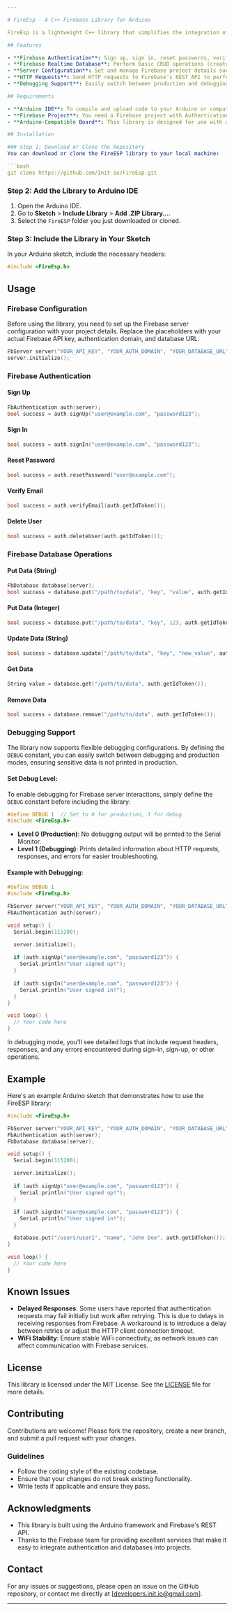 ```yaml
---

# FireEsp - A C++ Firebase Library for Arduino

FireEsp is a lightweight C++ library that simplifies the integration of Firebase services into your Arduino projects. It provides classes to interact with Firebase Authentication, Realtime Database, and Server Configuration. This library is designed for ease of use and aims to make Firebase integration seamless for IoT and embedded projects using Arduino-compatible boards.

## Features

- **Firebase Authentication**: Sign up, sign in, reset passwords, verify email addresses, and delete users.
- **Firebase Realtime Database**: Perform basic CRUD operations (create, read, update, delete) on Firebase's Realtime Database.
- **Server Configuration**: Set and manage Firebase project details such as API key, auth domain, and database URL.
- **HTTP Requests**: Send HTTP requests to Firebase's REST API to perform authentication and database operations.
- **Debugging Support**: Easily switch between production and debugging modes with a configurable debug level, ensuring secure and efficient logging.

## Requirements

- **Arduino IDE**: To compile and upload code to your Arduino or compatible board.
- **Firebase Project**: You need a Firebase project with Authentication and Realtime Database enabled.
- **Arduino-Compatible Board**: This library is designed for use with any board that supports the Arduino IDE (e.g., ESP8266, ESP32).

## Installation

### Step 1: Download or Clone the Repository
You can download or clone the FireESP library to your local machine:

```bash
git clone https://github.com/Init-io/FireEsp.git
```

### Step 2: Add the Library to Arduino IDE
1. Open the Arduino IDE.
2. Go to **Sketch** > **Include Library** > **Add .ZIP Library...**.
3. Select the `FireESP` folder you just downloaded or cloned.

### Step 3: Include the Library in Your Sketch

In your Arduino sketch, include the necessary headers:

```cpp
#include <FireEsp.h>
```

## Usage

### Firebase Configuration
Before using the library, you need to set up the Firebase server configuration with your project details. Replace the placeholders with your actual Firebase API key, authentication domain, and database URL.

```cpp
FbServer server("YOUR_API_KEY", "YOUR_AUTH_DOMAIN", "YOUR_DATABASE_URL");
server.initialize();
```

### Firebase Authentication

#### Sign Up
```cpp
FbAuthentication auth(server);
bool success = auth.signUp("user@example.com", "password123");
```

#### Sign In
```cpp
bool success = auth.signIn("user@example.com", "password123");
```

#### Reset Password
```cpp
bool success = auth.resetPassword("user@example.com");
```

#### Verify Email
```cpp
bool success = auth.verifyEmail(auth.getIdToken());
```

#### Delete User
```cpp
bool success = auth.deleteUser(auth.getIdToken());
```

### Firebase Database Operations

#### Put Data (String)
```cpp
FbDatabase database(server);
bool success = database.put("/path/to/data", "key", "value", auth.getIdToken());
```

#### Put Data (Integer)
```cpp
bool success = database.put("/path/to/data", "key", 123, auth.getIdToken());
```

#### Update Data (String)
```cpp
bool success = database.update("/path/to/data", "key", "new_value", auth.getIdToken());
```

#### Get Data
```cpp
String value = database.get("/path/to/data", auth.getIdToken());
```

#### Remove Data
```cpp
bool success = database.remove("/path/to/data", auth.getIdToken());
```

### Debugging Support

The library now supports flexible debugging configurations. By defining the `DEBUG` constant, you can easily switch between debugging and production modes, ensuring sensitive data is not printed in production.

#### Set Debug Level:
To enable debugging for Firebase server interactions, simply define the `DEBUG` constant before including the library:

```cpp
#define DEBUG 1  // Set to 0 for production, 1 for debug
#include <FireEsp.h>
```

- **Level 0 (Production)**: No debugging output will be printed to the Serial Monitor.
- **Level 1 (Debugging)**: Prints detailed information about HTTP requests, responses, and errors for easier troubleshooting.

#### Example with Debugging:

```cpp
#define DEBUG 1
#include <FireEsp.h>

FbServer server("YOUR_API_KEY", "YOUR_AUTH_DOMAIN", "YOUR_DATABASE_URL");
FbAuthentication auth(server);

void setup() {
  Serial.begin(115200);

  server.initialize();
  
  if (auth.signUp("user@example.com", "password123")) {
    Serial.println("User signed up!");
  }
  
  if (auth.signIn("user@example.com", "password123")) {
    Serial.println("User signed in!");
  }
}

void loop() {
  // Your code here
}
```

In debugging mode, you'll see detailed logs that include request headers, responses, and any errors encountered during sign-in, sign-up, or other operations.

## Example

Here's an example Arduino sketch that demonstrates how to use the FireESP library:

```cpp
#include <FireEsp.h>

FbServer server("YOUR_API_KEY", "YOUR_AUTH_DOMAIN", "YOUR_DATABASE_URL");
FbAuthentication auth(server);
FbDatabase database(server);

void setup() {
  Serial.begin(115200);

  server.initialize();
  
  if (auth.signUp("user@example.com", "password123")) {
    Serial.println("User signed up!");
  }
  
  if (auth.signIn("user@example.com", "password123")) {
    Serial.println("User signed in!");
  }

  database.put("/users/user1", "name", "John Doe", auth.getIdToken());
}

void loop() {
  // Your code here
}
```

## Known Issues

- **Delayed Responses**: Some users have reported that authentication requests may fail initially but work after retrying. This is due to delays in receiving responses from Firebase. A workaround is to introduce a delay between retries or adjust the HTTP client connection timeout.
- **WiFi Stability**: Ensure stable WiFi connectivity, as network issues can affect communication with Firebase services.

## License

This library is licensed under the MIT License. See the [LICENSE](LICENSE) file for more details.

## Contributing

Contributions are welcome! Please fork the repository, create a new branch, and submit a pull request with your changes.

### Guidelines
- Follow the coding style of the existing codebase.
- Ensure that your changes do not break existing functionality.
- Write tests if applicable and ensure they pass.

## Acknowledgments

- This library is built using the Arduino framework and Firebase's REST API.
- Thanks to the Firebase team for providing excellent services that make it easy to integrate authentication and databases into projects.

## Contact

For any issues or suggestions, please open an issue on the GitHub repository, or contact me directly at [developers.init.io@gmail.com].

---
```

